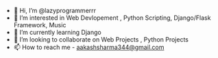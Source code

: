 - 👋 Hi, I’m @lazyprogrammerrr
- 👀 I’m interested in Web Devlopement , Python Scripting, Django/Flask Framework, Music
- 🌱 I’m currently learning Django
- 💞️ I’m looking to collaborate on Web Projects , Python Projects
- 📫 How to reach me - aakashsharma344@gmail.com

<!---
lazyprogrammerrr/lazyprogrammerrr is a ✨ special ✨ repository because its `README.md` (this file) appears on your GitHub profile.
You can click the Preview link to take a look at your changes.
--->
